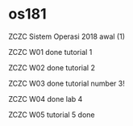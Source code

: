 # os181
ZCZC Sistem Operasi 2018 awal (1)

ZCZC W01 done tutorial 1

ZCZC W02 done tutorial 2

ZCZC W03 done tutorial number 3!

ZCZC W04 done lab 4

ZCZC W05 tutorial 5 done
